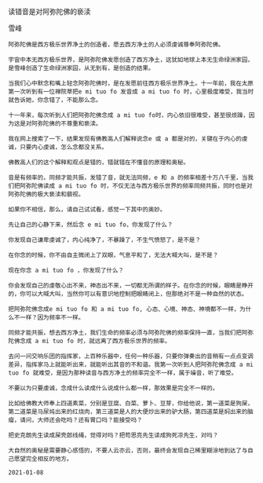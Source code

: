 读错音是对阿弥陀佛的亵渎

雪峰


    阿弥陀佛是西方极乐世界净土的创造者，愿去西方净土的人必须虔诚尊奉阿弥陀佛。

    宇宙中本无西方极乐世界，是阿弥陀佛发愿创造了西方净土，这犹如地球上本无生命绿洲家园，是雪峰创造了生命绿洲家园，从无到有，是创造的结果。

    当我们心中默念和嘴上轻念阿弥陀佛时，是在发愿前往西方极乐世界净土。十一年前，我在太原第一次听到有一位禅院草把e mi tuo fo 发音成 a mi tuo fo 时，心里极度难受，我当时就告诉她，你念错了，不能那么念。

    十一年来，每次听到人们把阿弥陀佛念成 a mi tuo fo时，内心依旧很难受，甚至很烦躁，因为这是对阿弥陀佛的不尊重和亵渎。

    我在网上搜索了一下，结果发现有佛教高人们解释说念e 或 a 都是对的，关键在于内心的虔诚，只要内心虔诚，怎么念都没关系。

    佛教高人们的这个解释和观点是错的，错就错在不懂音的原理和奥秘。

    音是有频率的，同频才能共振，发错了音，就无法同频，e 和 a 的频率相差十万八千里，当我们把阿弥陀佛读成 a mi tuo fo 时，不仅无法与西方极乐世界的频率同频共振，同时也是对阿弥陀佛的极大亵渎和藐视。

    如果你不相信，那么，请自己试试看，感觉一下其中的奥妙。

    先让自己的心静下来，然后念 e mi tuo fo，你发现了什么？

    你发现自己谦卑虔诚了，内心纯净了，不暴躁了，不生气愤怒了，是不是？

    在你念的时候，你不由自主微闭上了双眼，气息平和了，无法大喊大叫，是不是？

    现在你念 a mi tuo fo ，你发现了什么？

    你会发现自己的虔敬心出不来，神态出不来，一切都无所谓的样子。在你念的时候，眼睛是睁开的，你可以大喊大叫，当然你可以有意识地控制把眼睛闭上，但那绝对不是一种自然的状态。

    把阿弥陀佛念成e mi tuo fo 和 a mi tuo fo, 心态、心境、神态、神境都不一样，为什么不一样？因为频率不一样。

    同频才能共振，想去西方净土，我们生命的频率必须与阿弥陀佛的频率保持一直，当我们把阿弥陀佛念成 a mi tuo fo 时，就远离了西方极乐世界的频率。

    去问一问交响乐团的指挥家，上百种乐器中，任何一种乐器，只要你弹奏出的音稍有一点点变调差异，指挥家马上就能听出来，就能听出其音的不和谐。我第一次听到人把阿弥陀佛念成 a mi tuo fo 就难受，是因为那种读音与西方净土的频率完全不一样，属于噪音，听了难受。

    不要以为只要虔诚，念成什么读成什么说成什么都一样，那效果是完全不一样的。

    比如给佛教大师奉上四道素菜，分别是豆腐、白菜、萝卜、豆芽，你给他说，第一道菜是狗屎，第二道菜是马尿炖出来的红烧肉，第三道菜是人的大便炒出来的驴大肠，第四道菜是焖出来的脑瘤，请问，大师还会吃吗？还有胃口吗？能接受吗？

    把史克朗先生读成屎壳郎线绳，觉得对吗？把苟思亮先生读成狗死凉先生，对吗？

    大自然的奥秘是需要静心感悟的，不要人云亦云，否则，最终会发现自己稀里糊涂地到达了与自己愿望完全相反的地方。

    2021-01-08



